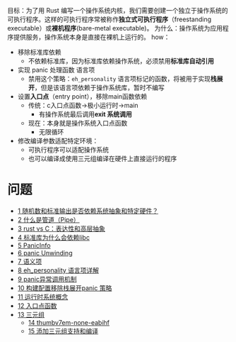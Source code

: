 目标：为了用 Rust 编写一个操作系统内核，我们需要创建一个独立于操作系统的可执行程序。这样的可执行程序常被称作**独立式可执行程序**（freestanding executable）或**裸机程序**(bare-metal executable)。
为什么：操作系统为应用程序提供服务，操作系统本身是直接在裸机上运行的。
how：
- 移除标准库依赖
	- 不依赖标准库，因为标准库依赖操作系统，必须禁用**标准库自动引用**
- 实现 panic 处理函数 语言项
	- 禁用这个策略：`eh_personality` 语言项标记的函数，将被用于实现**栈展开**，但是该语言项依赖于操作系统库，暂时不编写
- 设置**入口点**（entry point），移除main函数依赖
	- 传统：c入口点函数->极小运行时->main
		- 有操作系统最后调用**exit 系统调用**
	- 现在：本身就是操作系统入口点函数
		- 无限循环
- 修改编译参数适配特定环境：
	- 可执行程序可以适配操作系统
	- 也可以编译成使用三元组编译在硬件上直接运行的程序
# 问题
- [1 随机数和标准输出是否依赖系统抽象和特定硬件？](../ChatGpt/1%20随机数和标准输出是否依赖系统抽象和特定硬件？.md)
- [2 什么是管道（Pipe）](../ChatGpt/2%20什么是管道（Pipe）.md)
- [3 rust vs C：表达性和高层抽象](../ChatGpt/3%20rust%20vs%20C：表达性和高层抽象.md)
- [4 标准库为什么会依赖libc](../ChatGpt/4%20标准库为什么会依赖libc.md)
- [5 PanicInfo](../ChatGpt/5%20PanicInfo.md)
- [6 panic Unwinding](../ChatGpt/6%20panic%20Unwinding.md)
- [7 语义项](../ChatGpt/7%20语义项.md)
- [8 eh_personality 语言项详解](../ChatGpt/8%20eh_personality%20语言项详解.md)
- [9 panic异常调用机制](../ChatGpt/9%20panic异常调用机制.md)
- [10 构建配置移除栈展开panic 策略](../ChatGpt/10%20构建配置移除栈展开panic%20策略.md)
- [11 运行时系统概念](../ChatGpt/11%20运行时系统概念.md)
- [12 入口点函数](../ChatGpt/12%20入口点函数.md)
- [13 三元组](../ChatGpt/13%20三元组.md)
	- [14 thumbv7em-none-eabihf](../ChatGpt/14%20thumbv7em-none-eabihf.md)
	- [15 添加三元组支持和编译](../ChatGpt/15%20添加三元组支持和编译.md)
